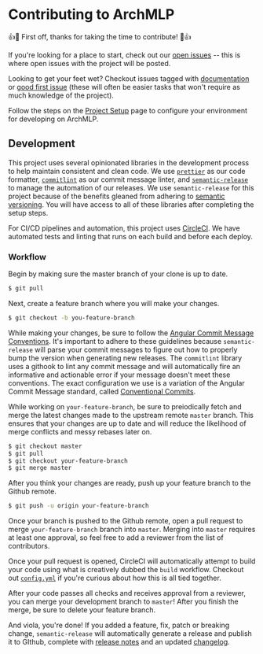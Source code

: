 # Contributing to ArchMLP

👍🎉 First off, thanks for taking the time to contribute! 🎉👍

If you're looking for a place to start, check out our [open issues](https://github.com/AumitLeon/archMLP/issues) -- this is where open issues with the project will be posted. 

Looking to get your feet wet? Checkout issues tagged with [documentation](https://github.com/AumitLeon/archMLP/issues?utf8=%E2%9C%93&q=is%3Aopen+is%3Aissue+label%3Adocumentation+) or [good first issue](https://github.com/AumitLeon/archMLP/issues?q=is%3Aopen+is%3Aissue+label%3A%22good+first+issue%22) (these will often be easier tasks that won't require as much knowledge of the project). 

Follow the steps on the [Project Setup](project-setup.md) page to configure your environment for developing on ArchMLP. 

## Development

This project uses several opinionated libraries in the development process to help maintain consistent and clean code. We use [`prettier`](https://github.com/prettier/prettier) as our code formatter, [`commitlint`](https://github.com/conventional-changelog/commitlint) as our commit message linter, and [`semantic-release`](https://github.com/semantic-release/semantic-release) to manage the automation of our releases. We use `semantic-release` for this project because of the benefits gleaned from adhering to [semantic versioning](https://semver.org/). You will have access to all of these libraries after completing the setup steps.

For CI/CD pipelines and automation, this project uses [CircleCI](https://circleci.com/). We have automated tests and linting that runs on each build and before each deploy. 

### Workflow

Begin by making sure the master branch of your clone is up to date.

```bash
$ git pull
```

Next, create a feature branch where you will make your changes.

```bash
$ git checkout -b you-feature-branch
```

While making your changes, be sure to follow the [Angular Commit Message Conventions](https://github.com/angular/angular.js/blob/master/DEVELOPERS.md#-git-commit-guidelines). It's important to adhere to these guidelines because `semantic-release` will parse your commit messages to figure out how to properly bump the version when generating new releases. The `commitlint` library uses a githook to lint any commit message and will automatically fire an informative and actionable error if your message doesn't meet these conventions. The exact configuration we use is a variation of the Angular Commit Message standard, called [Conventional Commits](https://www.conventionalcommits.org/en/v1.0.0/).

While working on `your-feature-branch`, be sure to preiodically fetch and merge the latest changes made to the upstream remote `master` branch. This ensures that your changes are up to date and will reduce the likelihood of merge conflicts and messy rebases later on.

```bash
$ git checkout master
$ git pull
$ git checkout your-feature-branch
$ git merge master
```

After you think your changes are ready, push up your feature branch to the Github remote.

```bash
$ git push -u origin your-feature-branch
```

Once your branch is pushed to the Github remote, open a pull request to merge `your-feature-branch` branch into `master`. Merging into `master` requires at least one approval, so feel free to add a reviewer from the list of contributors. 

Once your pull request is opened, CircleCI will automatically attempt to build your code using what is creatively dubbed the `build` workflow. Checkout out [`config.yml`](../../.circleci/config.yml) if you're curious about how this is all tied together. 

After your code passes all checks and receives approval from a reviewer, you can merge your development branch to `master`! After you finish the merge, be sure to delete your feature branch.

And viola, you're done! If you added a feature, fix, patch or breaking change, `semantic-release` will automatically generate a release and publish it to GIthub, complete with [release notes](https://github.com/AumitLeon/archMLP/releases) and an updated [changelog](https://github.com/AumitLeon/archMLP/blob/master/docs/CHANGELOG.md). 